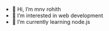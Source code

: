 - 👋 Hi, I’m mnv rohith
- 👀 I’m interested in web development
- 🌱 I’m currently learning node.js

<!---
mnvrohith/mnvrohith is a ✨ special ✨ repository because its `README.md` (this file) appears on your GitHub profile.
You can click the Preview link to take a look at your changes.
--->
